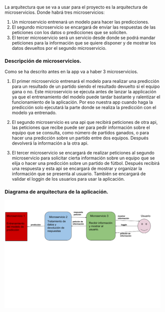 La arquitectura que se va a usar para el proyecto es la arquitectura de microservicios. Donde habrá tres microservicios:

1. Un microservicio entrenará un modelo para hacer las predicciones.
2. El segundo microservicio se encargará de enviar las respuestas de las peticiones con los datos o predicciones que se soliciten.
3. El tercer microservicio será un servicio desde donde se podrá mandar peticiones para la información que se quiere disponer y de mostrar los datos devueltos por el segundo microservicio.

### Descripción de microservicios.

Como se ha descrito antes en la app va a haber 3 microservicios.

1. El primer microservicio entrenará el modelo para realizar una predicción para un resultado de un partido siendo el resultado devuelto si el equipo gana o no. Este microservicio se ejecuta antes de lanzar la applicación ya que el entrenamiento del modelo puede tardar bastante y ralentizar el funcionamiento de la aplicación. Por eso nuestra app cuando haga la predicción solo ejecutará la parte donde se realiza la predicción con el modelo ya entrenado.

2. El segundo microservicio es una api que recibirá peticiones de otra api, las peticiones que recibe puede ser para pedir información sobre el equipo que se consulta, como número de partidos ganados, o para hacer una predicción sobre un partido entre dos equipos. Después devolverá la información a la otra api.

3. El tercer microservicio se encargará de realizar peticiones al segundo microservicio para solicitar cierta información sobre un equipo que se elija o hacer una predicción sobre un partido de fútbol. Después recibirá una respuesta y esta api se encargará de mostrar y organizar la información que se presenta al usuario. También se encargará de validar el loggin de los usuarios para usar la aplicación.

### Diagrama de arquitectura de la aplicación.

![diagrama](https://github.com/CharlySM/ProyectoCC/blob/master/doc/img/diagrama.png)
